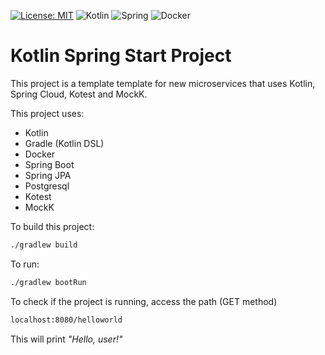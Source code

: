 [![License: MIT](https://img.shields.io/badge/License-MIT-yellow.svg)](https://opensource.org/licenses/MIT)
<img alt="Kotlin" src="https://img.shields.io/badge/kotlin-%230095D5.svg?&style=for-the-badge&logo=kotlin&logoColor=white"/>
<img alt="Spring" src="https://img.shields.io/badge/spring%20-%236DB33F.svg?&style=for-the-badge&logo=spring&logoColor=white"/>
	<img alt="Docker" src="https://img.shields.io/badge/docker%20-%230db7ed.svg?&style=for-the-badge&logo=docker&logoColor=white"/>

# Kotlin Spring Start Project
This project is a template template for new microservices that uses Kotlin, Spring Cloud, Kotest and MockK.

This project uses:
- Kotlin
- Gradle (Kotlin DSL)
- Docker
- Spring Boot
- Spring JPA
- Postgresql
- Kotest
- MockK

To build this project:

```sh
./gradlew build
```

To run:
```sh
./gradlew bootRun
```

To check if the project is running, access the path (GET method)

```sh
localhost:8080/helloworld
```

This will print *"Hello, user!"*
